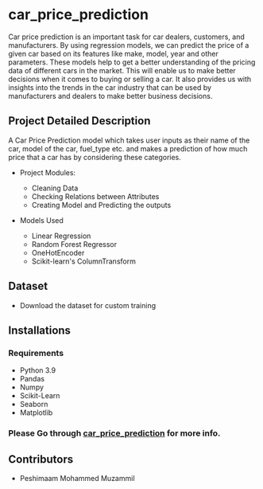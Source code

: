 # car_price_prediction
Car price prediction is an important task for car dealers, customers, and manufacturers. By using regression models, we can predict the price of a given car based on its features like make, model, year and other parameters. These models help to get a better understanding of the pricing data of different cars in the market. This will enable us to make better decisions when it comes to buying or selling a car. It also provides us with insights into the trends in the car industry that can be used by manufacturers and dealers to make better business decisions.

## Project Detailed Description
A Car Price Prediction model which takes user inputs as their name of the car, model of the car, fuel_type etc. and makes a prediction of how much price that a car has by considering these categories.

- Project Modules:
  - Cleaning Data
  - Checking Relations between Attributes
  - Creating Model and Predicting the outputs

- Models Used
  - Linear Regression
  - Random Forest Regressor
  - OneHotEncoder
  - Scikit-learn's ColumnTransform
 
## Dataset
- Download the dataset for custom training

## Installations
### Requirements
- Python 3.9
- Pandas
- Numpy
- Scikit-Learn
- Seaborn
- Matplotlib

### Please Go through [car_price_prediction](https://docs.google.com/document/d/1-uxyprVd4A0VfT1sruklgR5tfMr_FQRmlGGqljYLQdE/edit?usp=sharing) for more info.

## Contributors
- Peshimaam Mohammed Muzammil
